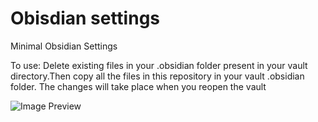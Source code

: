 # Obisdian settings
Minimal Obsidian Settings 

To use: Delete existing files in your .obsidian folder present in your vault directory.Then copy all the files in this repository in your vault .obsidian folder.
The changes will take place when you reopen the vault


![Image Preview](https://i.ibb.co/GnPZzY8/Screenshot-2023-04-17-101053.png)

